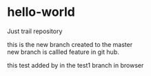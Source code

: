 # hello-world
Just trail repository

this is the new branch created to the master  
new branch is callled feature in git hub.


this test added by in the test1 branch in browser
